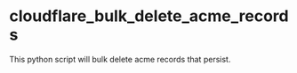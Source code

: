 # cloudflare_bulk_delete_acme_records
This python script will bulk delete acme records that persist.
